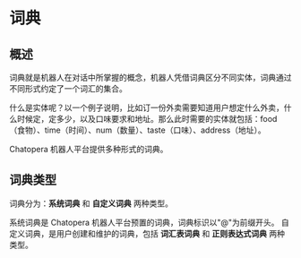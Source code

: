 # 词典

## 概述

词典就是机器人在对话中所掌握的概念，机器人凭借词典区分不同实体，词典通过不同形式约定了一个词汇的集合。

什么是实体呢？以一个例子说明，比如订一份外卖需要知道用户想定什么外卖，什么时候定，定多少，以及口味要求和地址。那么此时需要的实体就包括：food（食物）、time（时间）、num（数量）、taste（口味）、address（地址）。

Chatopera 机器人平台提供多种形式的词典。

## 词典类型

词典分为：**系统词典** 和 **自定义词典** 两种类型。

系统词典是 Chatopera 机器人平台预置的词典，词典标识以"@"为前缀开头。
自定义词典，是用户创建和维护的词典，包括 **词汇表词典** 和 **正则表达式词典** 两种类型。


